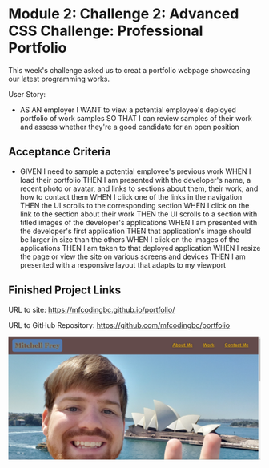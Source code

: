 # Module 2: Challenge 2: Advanced CSS Challenge: Professional Portfolio

This week's challenge asked us to creat a portfolio webpage showcasing our latest programming works.

User Story:
* AS AN employer
I WANT to view a potential employee's deployed portfolio of work samples
SO THAT I can review samples of their work and assess whether they're a good candidate for an open position

## Acceptance Criteria

* GIVEN I need to sample a potential employee's previous work
WHEN I load their portfolio
THEN I am presented with the developer's name, a recent photo or avatar, and links to sections about them, their work, and how to contact them
WHEN I click one of the links in the navigation
THEN the UI scrolls to the corresponding section
WHEN I click on the link to the section about their work
THEN the UI scrolls to a section with titled images of the developer's applications
WHEN I am presented with the developer's first application
THEN that application's image should be larger in size than the others
WHEN I click on the images of the applications
THEN I am taken to that deployed application
WHEN I resize the page or view the site on various screens and devices
THEN I am presented with a responsive layout that adapts to my viewport

## Finished Project Links

URL to site: https://mfcodingbc.github.io/portfolio/

URL to GitHub Repository: https://github.com/mfcodingbc/portfolio

![Finished Site Screenshot](./assets/images/portfolio-deployed-site-screenshot.PNG)